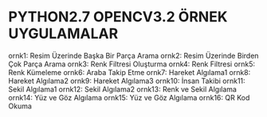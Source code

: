 # PYTHON2.7 OPENCV3.2 ÖRNEK UYGULAMALAR

ornk1: Resim Üzerinde Başka Bir Parça Arama
ornk2: Resim Üzerinde Birden Çok Parça Arama
ornk3: Renk Filtresi Oluşturma
ornk4: Renk Filtresi
ornk5: Renk Kümeleme
ornk6: Araba Takip Etme
ornk7: Hareket Algılama1
ornk8: Hareket Algılama2
ornk9: Hareket Algılama3
ornk10: İnsan Takibi
ornk11: Sekil Algılama1
ornk12: Sekil Algılama2
ornk13: Renk ve Sekil Algılama
ornk14: Yüz ve Göz Algılama
ornk15: Yüz ve Göz Algılama 
ornk16: QR Kod Okuma
